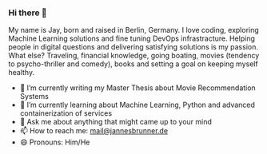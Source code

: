 ### Hi there 👋

<!--
**jannesbrunner/jannesbrunner** is a ✨ _special_ ✨ repository because its `README.md` (this file) appears on your GitHub profile.
-->
My name is Jay, born and raised in Berlin, Germany. I love coding, exploring Machine Learning solutions and fine tuning DevOps infrastracture.
Helping people in digital questions and delivering 
satisfying solutions is my passion. 
What else? Traveling, financial knowledge, going boating, movies (tendency to psycho-thriller and comedy), books and setting a goal on keeping myself healthy.

- 🔭 I’m currently writing my Master Thesis about Movie Recommendation Systems
- 🌱 I’m currently learning about Machine Learning, Python and advanced containerization of services 
- 💬 Ask me about anything that might came up to your mind
- 📫 How to reach me: mail@jannesbrunner.de
- 😄 Pronouns: Him/He
